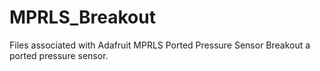 # MPRLS_Breakout
Files associated with Adafruit MPRLS Ported Pressure Sensor Breakout a ported pressure sensor.
